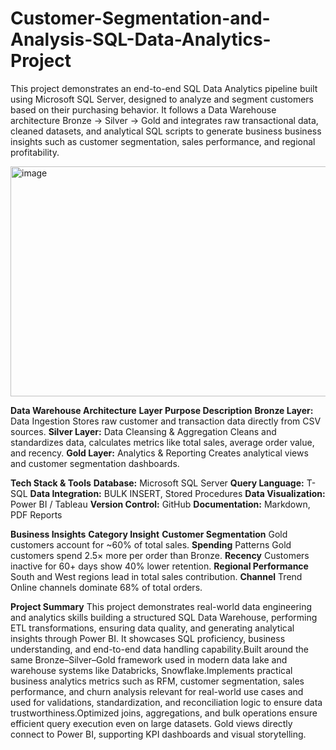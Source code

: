 # Customer-Segmentation-and-Analysis-SQL-Data-Analytics-Project
This project demonstrates an end-to-end SQL Data Analytics pipeline built using Microsoft SQL Server, designed to analyze and segment customers based on their purchasing behavior. It follows a Data Warehouse architecture Bronze → Silver → Gold and integrates raw transactional data, cleaned datasets, and analytical SQL scripts to generate business business insights such as customer segmentation, sales performance, and regional profitability.

<img width="940" height="368" alt="image" src="https://github.com/user-attachments/assets/ff019971-baed-41c8-b755-dd6d0b1d0eb0" />


**Data Warehouse Architecture**
**Layer	Purpose	Description**
**Bronze Layer:**	Data Ingestion	Stores raw customer and transaction data directly from CSV sources.
**Silver Layer:**	Data Cleansing & Aggregation	Cleans and standardizes data, calculates metrics like total sales, average order value, and recency.
**Gold Layer:**	Analytics & Reporting	Creates analytical views and customer segmentation dashboards.

**Tech Stack & Tools**
**Database:**	Microsoft SQL Server
**Query Language:**	T-SQL
**Data Integration:**	BULK INSERT, Stored Procedures
**Data Visualization:**	Power BI / Tableau
**Version Control:**	GitHub
**Documentation:**	Markdown, PDF Reports

**Business Insights**
**Category	Insight**
**Customer Segmentation**	Gold customers account for ~60% of total sales.
**Spending** Patterns	Gold customers spend 2.5× more per order than Bronze.
**Recency**	Customers inactive for 60+ days show 40% lower retention.
**Regional Performance**	South and West regions lead in total sales contribution.
**Channel** Trend	Online channels dominate 68% of total orders.

**Project Summary**
This project demonstrates real-world data engineering and analytics skills building a structured SQL Data Warehouse, performing ETL transformations, ensuring data quality, and generating analytical insights through Power BI. It showcases SQL proficiency, business understanding, and end-to-end data handling capability.Built around the same Bronze–Silver–Gold framework used in modern data lake and warehouse systems like Databricks, Snowflake.Implements practical business analytics metrics  such as RFM, customer segmentation, sales performance, and churn analysis  relevant for real-world use cases and used for validations, standardization, and reconciliation logic to ensure data trustworthiness.Optimized joins, aggregations, and bulk operations ensure efficient query execution even on large datasets. Gold views directly connect to Power BI, supporting KPI dashboards and visual storytelling.











